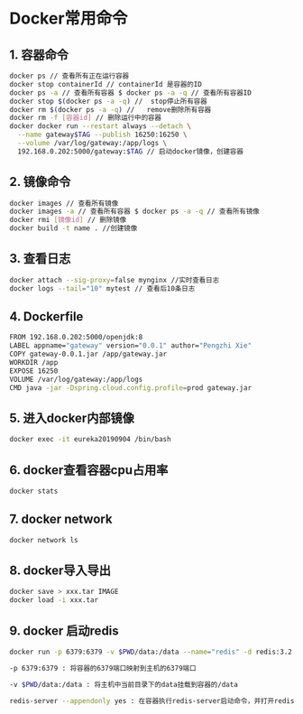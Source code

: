# Docker常用命令

## 1. 容器命令
```sh
docker ps // 查看所有正在运行容器 
docker stop containerId // containerId 是容器的ID 
docker ps -a // 查看所有容器 $ docker ps -a -q // 查看所有容器ID 
docker stop $(docker ps -a -q) //  stop停止所有容器 
docker rm $(docker ps -a -q) //   remove删除所有容器
docker rm -f [容器id] // 删除运行中的容器
docker docker run --restart always --detach \
  --name gateway$TAG --publish 16250:16250 \
  --volume /var/log/gateway:/app/logs \
  192.168.0.202:5000/gateway:$TAG // 启动docker镜像，创建容器
```

## 2. 镜像命令
```sh
docker images // 查看所有镜像  
docker images -a // 查看所有容器 $ docker ps -a -q // 查看所有镜像 
docker rmi [镜像id] // 删除镜像
docker build -t name . //创建镜像
```

## 3. 查看日志
```sh
docker attach --sig-proxy=false mynginx //实时查看日志
docker logs --tail="10" mytest // 查看后10条日志
``` 

## 4. Dockerfile
```sh
FROM 192.168.0.202:5000/openjdk:8
LABEL appname="gateway" version="0.0.1" author="Pengzhi Xie"
COPY gateway-0.0.1.jar /app/gateway.jar
WORKDIR /app
EXPOSE 16250
VOLUME /var/log/gateway:/app/logs
CMD java -jar -Dspring.cloud.config.profile=prod gateway.jar
```

## 5. 进入docker内部镜像
```sh
docker exec -it eureka20190904 /bin/bash
```

## 6. docker查看容器cpu占用率
```sh
docker stats
```

## 7. docker network
```sh
docker network ls
```

## 8. docker导入导出
```sh
docker save > xxx.tar IMAGE
docker load -i xxx.tar
``` 


## 9. docker 启动redis
```sh
docker run -p 6379:6379 -v $PWD/data:/data --name="redis" -d redis:3.2 redis-server --appendonly yes

-p 6379:6379 : 将容器的6379端口映射到主机的6379端口

-v $PWD/data:/data : 将主机中当前目录下的data挂载到容器的/data

redis-server --appendonly yes : 在容器执行redis-server启动命令，并打开redis持久化配置
```